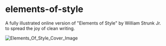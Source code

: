# elements-of-style
A fully illustrated online version of "Elements of Style" by William Strunk Jr. to spread the joy of clean writing.

![Elements_Of_Style_Cover_Image](https://user-images.githubusercontent.com/85994674/129656145-b409a3dc-7b49-4f55-8c17-3f563720bb81.png)

